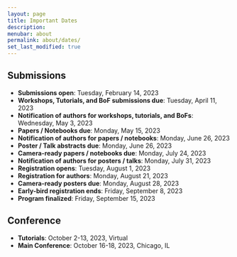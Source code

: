 ```yaml
---
layout: page
title: Important Dates
description: 
menubar: about
permalink: about/dates/
set_last_modified: true
---
```



## Submissions

- **Submissions open**: Tuesday, February 14, 2023
- **Workshops, Tutorials, and BoF submissions due**: Tuesday, April 11, 2023
- **Notification of authors for workshops, tutorials, and BoFs**: Wednesday, May 3, 2023
- **Papers / Notebooks due**: Monday, May 15, 2023
- **Notification of authors for papers / notebooks**: Monday, June 26, 2023
- **Poster / Talk abstracts due**: Monday, June 26, 2023
- **Camera-ready papers / notebooks due**: Monday, July 24, 2023
- **Notification of authors for posters / talks**: Monday, July 31, 2023
- **Registration opens**: Tuesday, August 1, 2023
- **Registration for authors**: Monday, August 21, 2023
- **Camera-ready posters due**: Monday, August 28, 2023
- **Early-bird registration ends**: Friday, September 8, 2023
- **Program finalized**: Friday, September 15, 2023


## Conference

- **Tutorials**: October 2-13, 2023, Virtual
- **Main Conference**: October 16-18, 2023, Chicago, IL
